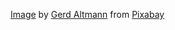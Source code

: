 [Image](https://pixabay.com/illustrations/geometry-mathematics-volume-surface-1044090/)
by
[Gerd Altmann](https://pixabay.com/users/geralt-9301/)
from
[Pixabay](https://pixabay.com/)
